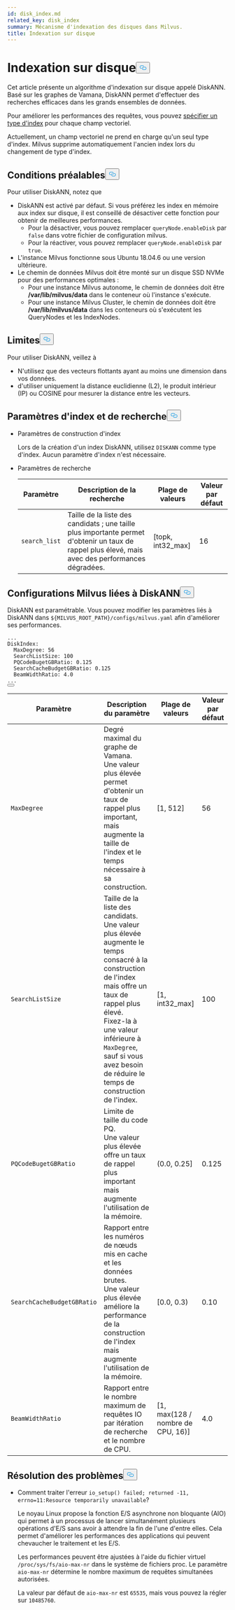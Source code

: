 ```yaml
---
id: disk_index.md
related_key: disk_index
summary: Mécanisme d'indexation des disques dans Milvus.
title: Indexation sur disque
---
```

<h1 id="On-disk-Index" class="common-anchor-header">Indexation sur disque<button data-href="#On-disk-Index" class="anchor-icon" translate="no">
      <svg translate="no"
        aria-hidden="true"
        focusable="false"
        height="20"
        version="1.1"
        viewBox="0 0 16 16"
        width="16"
      >
        <path
          fill="#0092E4"
          fill-rule="evenodd"
          d="M4 9h1v1H4c-1.5 0-3-1.69-3-3.5S2.55 3 4 3h4c1.45 0 3 1.69 3 3.5 0 1.41-.91 2.72-2 3.25V8.59c.58-.45 1-1.27 1-2.09C10 5.22 8.98 4 8 4H4c-.98 0-2 1.22-2 2.5S3 9 4 9zm9-3h-1v1h1c1 0 2 1.22 2 2.5S13.98 12 13 12H9c-.98 0-2-1.22-2-2.5 0-.83.42-1.64 1-2.09V6.25c-1.09.53-2 1.84-2 3.25C6 11.31 7.55 13 9 13h4c1.45 0 3-1.69 3-3.5S14.5 6 13 6z"
        ></path>
      </svg>
    </button></h1><p>Cet article présente un algorithme d'indexation sur disque appelé DiskANN. Basé sur les graphes de Vamana, DiskANN permet d'effectuer des recherches efficaces dans les grands ensembles de données.</p>
<p>Pour améliorer les performances des requêtes, vous pouvez <a href="/docs/fr/index-vector-fields.md">spécifier un type d'index</a> pour chaque champ vectoriel.</p>
<div class="alert note"> 
Actuellement, un champ vectoriel ne prend en charge qu'un seul type d'index. Milvus supprime automatiquement l'ancien index lors du changement de type d'index.</div>
<h2 id="Prerequisites" class="common-anchor-header">Conditions préalables<button data-href="#Prerequisites" class="anchor-icon" translate="no">
      <svg translate="no"
        aria-hidden="true"
        focusable="false"
        height="20"
        version="1.1"
        viewBox="0 0 16 16"
        width="16"
      >
        <path
          fill="#0092E4"
          fill-rule="evenodd"
          d="M4 9h1v1H4c-1.5 0-3-1.69-3-3.5S2.55 3 4 3h4c1.45 0 3 1.69 3 3.5 0 1.41-.91 2.72-2 3.25V8.59c.58-.45 1-1.27 1-2.09C10 5.22 8.98 4 8 4H4c-.98 0-2 1.22-2 2.5S3 9 4 9zm9-3h-1v1h1c1 0 2 1.22 2 2.5S13.98 12 13 12H9c-.98 0-2-1.22-2-2.5 0-.83.42-1.64 1-2.09V6.25c-1.09.53-2 1.84-2 3.25C6 11.31 7.55 13 9 13h4c1.45 0 3-1.69 3-3.5S14.5 6 13 6z"
        ></path>
      </svg>
    </button></h2><p>Pour utiliser DiskANN, notez que</p>
<ul>
<li>DiskANN est activé par défaut. Si vous préférez les index en mémoire aux index sur disque, il est conseillé de désactiver cette fonction pour obtenir de meilleures performances.<ul>
<li>Pour la désactiver, vous pouvez remplacer <code translate="no">queryNode.enableDisk</code> par <code translate="no">false</code> dans votre fichier de configuration milvus.</li>
<li>Pour la réactiver, vous pouvez remplacer <code translate="no">queryNode.enableDisk</code> par <code translate="no">true</code>.</li>
</ul></li>
<li>L'instance Milvus fonctionne sous Ubuntu 18.04.6 ou une version ultérieure.</li>
<li>Le chemin de données Milvus doit être monté sur un disque SSD NVMe pour des performances optimales :<ul>
<li>Pour une instance Milvus autonome, le chemin de données doit être <strong>/var/lib/milvus/data</strong> dans le conteneur où l'instance s'exécute.</li>
<li>Pour une instance Milvus Cluster, le chemin de données doit être <strong>/var/lib/milvus/data</strong> dans les conteneurs où s'exécutent les QueryNodes et les IndexNodes.</li>
</ul></li>
</ul>
<h2 id="Limits" class="common-anchor-header">Limites<button data-href="#Limits" class="anchor-icon" translate="no">
      <svg translate="no"
        aria-hidden="true"
        focusable="false"
        height="20"
        version="1.1"
        viewBox="0 0 16 16"
        width="16"
      >
        <path
          fill="#0092E4"
          fill-rule="evenodd"
          d="M4 9h1v1H4c-1.5 0-3-1.69-3-3.5S2.55 3 4 3h4c1.45 0 3 1.69 3 3.5 0 1.41-.91 2.72-2 3.25V8.59c.58-.45 1-1.27 1-2.09C10 5.22 8.98 4 8 4H4c-.98 0-2 1.22-2 2.5S3 9 4 9zm9-3h-1v1h1c1 0 2 1.22 2 2.5S13.98 12 13 12H9c-.98 0-2-1.22-2-2.5 0-.83.42-1.64 1-2.09V6.25c-1.09.53-2 1.84-2 3.25C6 11.31 7.55 13 9 13h4c1.45 0 3-1.69 3-3.5S14.5 6 13 6z"
        ></path>
      </svg>
    </button></h2><p>Pour utiliser DiskANN, veillez à</p>
<ul>
<li>N'utilisez que des vecteurs flottants ayant au moins une dimension dans vos données.</li>
<li>d'utiliser uniquement la distance euclidienne (L2), le produit intérieur (IP) ou COSINE pour mesurer la distance entre les vecteurs.</li>
</ul>
<h2 id="Index-and-search-settings" class="common-anchor-header">Paramètres d'index et de recherche<button data-href="#Index-and-search-settings" class="anchor-icon" translate="no">
      <svg translate="no"
        aria-hidden="true"
        focusable="false"
        height="20"
        version="1.1"
        viewBox="0 0 16 16"
        width="16"
      >
        <path
          fill="#0092E4"
          fill-rule="evenodd"
          d="M4 9h1v1H4c-1.5 0-3-1.69-3-3.5S2.55 3 4 3h4c1.45 0 3 1.69 3 3.5 0 1.41-.91 2.72-2 3.25V8.59c.58-.45 1-1.27 1-2.09C10 5.22 8.98 4 8 4H4c-.98 0-2 1.22-2 2.5S3 9 4 9zm9-3h-1v1h1c1 0 2 1.22 2 2.5S13.98 12 13 12H9c-.98 0-2-1.22-2-2.5 0-.83.42-1.64 1-2.09V6.25c-1.09.53-2 1.84-2 3.25C6 11.31 7.55 13 9 13h4c1.45 0 3-1.69 3-3.5S14.5 6 13 6z"
        ></path>
      </svg>
    </button></h2><ul>
<li><p>Paramètres de construction d'index</p>
<p>Lors de la création d'un index DiskANN, utilisez <code translate="no">DISKANN</code> comme type d'index. Aucun paramètre d'index n'est nécessaire.</p></li>
<li><p>Paramètres de recherche</p>
<table>
<thead>
<tr><th>Paramètre</th><th>Description de la recherche</th><th>Plage de valeurs</th><th>Valeur par défaut</th></tr>
</thead>
<tbody>
<tr><td><code translate="no">search_list</code></td><td>Taille de la liste des candidats ; une taille plus importante permet d'obtenir un taux de rappel plus élevé, mais avec des performances dégradées.</td><td>[topk, int32_max]</td><td>16</td></tr>
</tbody>
</table>
</li>
</ul>
<h2 id="DiskANN-related-Milvus-configurations" class="common-anchor-header">Configurations Milvus liées à DiskANN<button data-href="#DiskANN-related-Milvus-configurations" class="anchor-icon" translate="no">
      <svg translate="no"
        aria-hidden="true"
        focusable="false"
        height="20"
        version="1.1"
        viewBox="0 0 16 16"
        width="16"
      >
        <path
          fill="#0092E4"
          fill-rule="evenodd"
          d="M4 9h1v1H4c-1.5 0-3-1.69-3-3.5S2.55 3 4 3h4c1.45 0 3 1.69 3 3.5 0 1.41-.91 2.72-2 3.25V8.59c.58-.45 1-1.27 1-2.09C10 5.22 8.98 4 8 4H4c-.98 0-2 1.22-2 2.5S3 9 4 9zm9-3h-1v1h1c1 0 2 1.22 2 2.5S13.98 12 13 12H9c-.98 0-2-1.22-2-2.5 0-.83.42-1.64 1-2.09V6.25c-1.09.53-2 1.84-2 3.25C6 11.31 7.55 13 9 13h4c1.45 0 3-1.69 3-3.5S14.5 6 13 6z"
        ></path>
      </svg>
    </button></h2><p>DiskANN est paramétrable. Vous pouvez modifier les paramètres liés à DiskANN dans <code translate="no">${MILVUS_ROOT_PATH}/configs/milvus.yaml</code> afin d'améliorer ses performances.</p>
<pre><code translate="no" class="language-YAML">...
DiskIndex:
  MaxDegree: 56
  SearchListSize: 100
  PQCodeBugetGBRatio: 0.125
  SearchCacheBudgetGBRatio: 0.125
  BeamWidthRatio: 4.0
...
<button class="copy-code-btn"></button></code></pre>
<table>
<thead>
<tr><th>Paramètre</th><th>Description du paramètre</th><th>Plage de valeurs</th><th>Valeur par défaut</th></tr>
</thead>
<tbody>
<tr><td><code translate="no">MaxDegree</code></td><td>Degré maximal du graphe de Vamana. <br/> Une valeur plus élevée permet d'obtenir un taux de rappel plus important, mais augmente la taille de l'index et le temps nécessaire à sa construction.</td><td>[1, 512]</td><td>56</td></tr>
<tr><td><code translate="no">SearchListSize</code></td><td>Taille de la liste des candidats. <br/> Une valeur plus élevée augmente le temps consacré à la construction de l'index mais offre un taux de rappel plus élevé. <br/> Fixez-la à une valeur inférieure à <code translate="no">MaxDegree</code>, sauf si vous avez besoin de réduire le temps de construction de l'index.</td><td>[1, int32_max]</td><td>100</td></tr>
<tr><td><code translate="no">PQCodeBugetGBRatio</code></td><td>Limite de taille du code PQ. <br/> Une valeur plus élevée offre un taux de rappel plus important mais augmente l'utilisation de la mémoire.</td><td>(0.0, 0.25]</td><td>0.125</td></tr>
<tr><td><code translate="no">SearchCacheBudgetGBRatio</code></td><td>Rapport entre les numéros de nœuds mis en cache et les données brutes. <br/> Une valeur plus élevée améliore la performance de la construction de l'index mais augmente l'utilisation de la mémoire.</td><td>[0.0, 0.3)</td><td>0.10</td></tr>
<tr><td><code translate="no">BeamWidthRatio</code></td><td>Rapport entre le nombre maximum de requêtes IO par itération de recherche et le nombre de CPU.</td><td>[1, max(128 / nombre de CPU, 16)]</td><td>4.0</td></tr>
</tbody>
</table>
<h2 id="Troubleshooting" class="common-anchor-header">Résolution des problèmes<button data-href="#Troubleshooting" class="anchor-icon" translate="no">
      <svg translate="no"
        aria-hidden="true"
        focusable="false"
        height="20"
        version="1.1"
        viewBox="0 0 16 16"
        width="16"
      >
        <path
          fill="#0092E4"
          fill-rule="evenodd"
          d="M4 9h1v1H4c-1.5 0-3-1.69-3-3.5S2.55 3 4 3h4c1.45 0 3 1.69 3 3.5 0 1.41-.91 2.72-2 3.25V8.59c.58-.45 1-1.27 1-2.09C10 5.22 8.98 4 8 4H4c-.98 0-2 1.22-2 2.5S3 9 4 9zm9-3h-1v1h1c1 0 2 1.22 2 2.5S13.98 12 13 12H9c-.98 0-2-1.22-2-2.5 0-.83.42-1.64 1-2.09V6.25c-1.09.53-2 1.84-2 3.25C6 11.31 7.55 13 9 13h4c1.45 0 3-1.69 3-3.5S14.5 6 13 6z"
        ></path>
      </svg>
    </button></h2><ul>
<li><p>Comment traiter l'erreur <code translate="no">io_setup() failed; returned -11, errno=11:Resource temporarily unavailable</code>?</p>
<p>Le noyau Linux propose la fonction E/S asynchrone non bloquante (AIO) qui permet à un processus de lancer simultanément plusieurs opérations d'E/S sans avoir à attendre la fin de l'une d'entre elles. Cela permet d'améliorer les performances des applications qui peuvent chevaucher le traitement et les E/S.</p>
<p>Les performances peuvent être ajustées à l'aide du fichier virtuel <code translate="no">/proc/sys/fs/aio-max-nr</code> dans le système de fichiers proc. Le paramètre <code translate="no">aio-max-nr</code> détermine le nombre maximum de requêtes simultanées autorisées.</p>
<p>La valeur par défaut de <code translate="no">aio-max-nr</code> est <code translate="no">65535</code>, mais vous pouvez la régler sur <code translate="no">10485760</code>.</p></li>
</ul>
